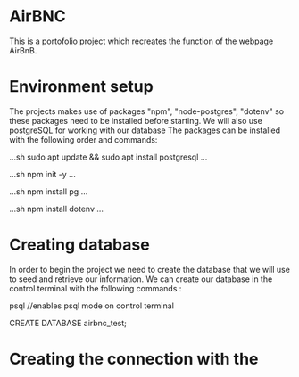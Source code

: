 # AirBNC 

This is a portofolio project which recreates the function of the webpage AirBnB. 

# Environment setup

The projects makes use of packages "npm", "node-postgres", "dotenv" so these packages need to be installed before starting.
We will also use postgreSQL for working with our database
The packages can be installed with the following order and commands:

...sh
sudo apt update && sudo apt install postgresql
...

...sh
npm init -y
...

...sh
npm install pg
...

...sh
npm install dotenv
...

# Creating database 

In order to begin the project we need to create the database that we will use to seed and retrieve our information. We can create
our database in the control terminal with the following commands :

psql       //enables psql mode on control terminal 

CREATE DATABASE airbnc_test;

# Creating the connection with the 
